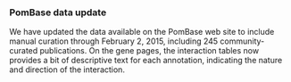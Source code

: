 ### PomBase data update

We have updated the data available on the PomBase web site to include
manual curation through February 2, 2015, including 245
community-curated publications. On the gene pages, the interaction
tables now provides a bit of descriptive text for each annotation,
indicating the nature and direction of the interaction.
